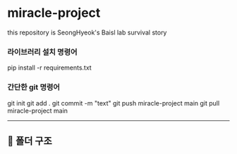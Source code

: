 # miracle-project
this repository is SeongHyeok's Baisl lab survival story 


### 라이브러리 설치 명령어

pip install -r requirements.txt

### 간단한 git 명령어 

git init 
git add . 
git commit -m "text"
git push miracle-project main 
git pull miracle-project main


---

## 📂 폴더 구조
